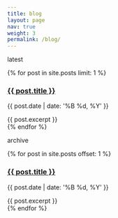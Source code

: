 ```yaml
---
title: blog
layout: page
nav: true
weight: 3
permalink: /blog/
---
```


<div class="blog">
<p class="post-chapeau">latest</p>
{% for post in site.posts limit: 1 %}
    <div class="blog-post">
    <a href="{{ post.url }}">
        <h3>{{ post.title }}</h3>
    </a>
    <p class="summary">
        <!-- {{ post.category }} -->
        <span class="date">
        {{ post.date | date: '%B %d, %Y' }}
        </span>
    </p>
    {{ post.excerpt }}
    </div>
{% endfor %}
</div>

<p class="post-chapeau">archive</p>
<div class="blog">
{% for post in site.posts offset: 1  %}
    <div class="blog-post">
    <a href="{{ post.url }}">
        <h3>{{ post.title }}</h3>
    </a>
    <p class="summary">
        <!-- {{ post.category }} -->
        <span class="date">
        {{ post.date | date: '%B %d, %Y' }}
        </span>
    </p>
    {{ post.excerpt }}
    </div>
{% endfor %}
</div>
